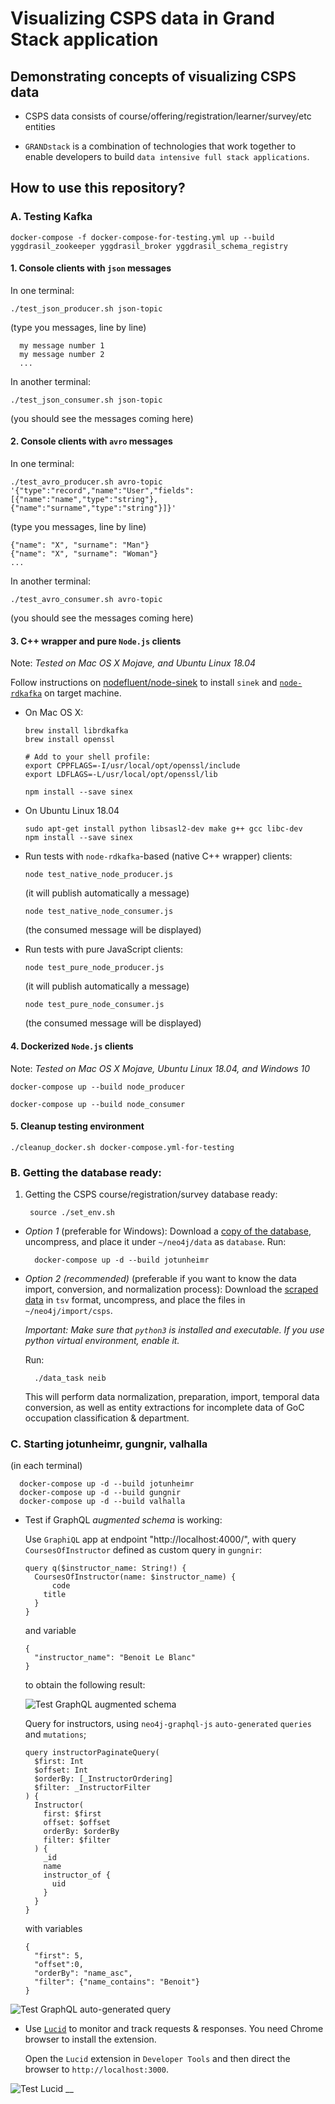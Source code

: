 # Visualizing CSPS data in Grand Stack application

## Demonstrating concepts of visualizing CSPS data

- CSPS data consists of course/offering/registration/learner/survey/etc entities

- `GRANDstack` is a combination of technologies that work together to enable developers to build `data intensive full stack applications`.

## How to use this repository?

### A. Testing Kafka

    docker-compose -f docker-compose-for-testing.yml up --build yggdrasil_zookeeper yggdrasil_broker yggdrasil_schema_registry

#### 1. Console clients with `json` messages

In one terminal:

    ./test_json_producer.sh json-topic

  (type you messages, line by line)

      my message number 1
      my message number 2
      ...

In another terminal:

    ./test_json_consumer.sh json-topic

  (you should see the messages coming here)

#### 2. Console clients with `avro` messages

In one terminal:

    ./test_avro_producer.sh avro-topic '{"type":"record","name":"User","fields":[{"name":"name","type":"string"}, {"name":"surname","type":"string"}]}'

  (type you messages, line by line)

    {"name": "X", "surname": "Man"}
    {"name": "X", "surname": "Woman"}
    ...

In another terminal:

    ./test_avro_consumer.sh avro-topic

  (you should see the messages coming here)

#### 3. C++ wrapper and pure `Node.js` clients

  Note: *Tested on Mac OS X Mojave, and Ubuntu Linux 18.04*

Follow instructions on [nodefluent/node-sinek](https://github.com/nodefluent/node-sinek) to install `sinek` and [`node-rdkafka`](https://github.com/Blizzard/node-rdkafka) on target machine.

- On Mac OS X:

      brew install librdkafka
      brew install openssl

      # Add to your shell profile:
      export CPPFLAGS=-I/usr/local/opt/openssl/include
      export LDFLAGS=-L/usr/local/opt/openssl/lib

      npm install --save sinex

- On Ubuntu Linux 18.04

      sudo apt-get install python libsasl2-dev make g++ gcc libc-dev
      npm install --save sinex

- Run tests with `node-rdkafka`-based (native C++ wrapper) clients:

      node test_native_node_producer.js
  (it will publish automatically a message)

      node test_native_node_consumer.js
  (the consumed message will be displayed)

- Run tests with pure JavaScript clients:

      node test_pure_node_producer.js
  (it will publish automatically a message)

      node test_pure_node_consumer.js
  (the consumed message will be displayed)


#### 4. Dockerized `Node.js` clients

  Note: *Tested on Mac OS X Mojave, Ubuntu Linux 18.04, and Windows 10*

    docker-compose up --build node_producer

    docker-compose up --build node_consumer

#### 5. Cleanup testing environment

    ./cleanup_docker.sh docker-compose.yml-for-testing

### B. Getting the database ready:

1. Getting the CSPS course/registration/survey database ready:

        source ./set_env.sh

- *Option 1* (preferable for Windows): Download a [copy of the database](https://drive.google.com/open?id=1hq8GLQYRRDwH2oKzeebdxU-kznIiCsAc), uncompress, and place it under `~/neo4j/data` as `database`. Run:

        docker-compose up -d --build jotunheimr

- *Option 2 (recommended)* (preferable if you want to know the data import, conversion, and normalization process): Download the [scraped data](https://drive.google.com/open?id=1L_qXTCLYg_Dc4E4FY9cCZ8_RXHSWDKT-) in `tsv` format, uncompress, and place the files in `~/neo4j/import/csps`.

  *Important: Make sure that `python3` is installed and executable. If you use python virtual environment, enable it.*

  Run:

        ./data_task neib

  This will perform data normalization, preparation, import, temporal data conversion, as well as entity extractions for incomplete data of GoC occupation classification & department.

### C. Starting jotunheimr, gungnir, valhalla

  (in each terminal)

      docker-compose up -d --build jotunheimr
      docker-compose up -d --build gungnir
      docker-compose up -d --build valhalla

- Test if GraphQL *augmented schema* is working:

  Use `GraphiQL` app at endpoint "http://localhost:4000/", with query `CoursesOfInstructor` defined as custom query in `gungnir`:

      query q($instructor_name: String!) {
      	CoursesOfInstructor(name: $instructor_name) {
        	code
          title
      	}
      }

  and variable

      {
        "instructor_name": "Benoit Le Blanc"
      }

  to obtain the following result:

  ![Test GraphQL augmented schema](images/test-augmented-schema.png)

  Query for instructors, using `neo4j-graphql-js` `auto-generated` `queries` and `mutations`;

      query instructorPaginateQuery(
        $first: Int
        $offset: Int
        $orderBy: [_InstructorOrdering]
        $filter: _InstructorFilter
      ) {
        Instructor(
          first: $first
          offset: $offset
          orderBy: $orderBy
          filter: $filter
        ) {
          _id
          name
          instructor_of {
            uid
          }
        }
      }

  with variables

      {
        "first": 5,
        "offset":0,
        "orderBy": "name_asc",
        "filter": {"name_contains": "Benoit"}
      }

![Test GraphQL auto-generated query](images/test-graphql-autogen.png)

- Use [`Lucid`](https://reactlucid.io/) to monitor and track requests & responses. You need Chrome browser to install the extension.

  Open the `Lucid` extension in `Developer Tools` and then direct the browser to `http://localhost:3000`.

![Test Lucid](images/test-lucid.png)
__
